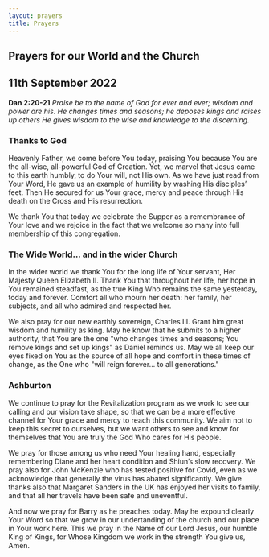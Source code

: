 ```yaml
---
layout: prayers
title: Prayers
---
```

## Prayers for our World and the Church

## 11th September 2022

__Dan 2:20-21__ 
_Praise be to the name of God for ever and ever; wisdom and power are his.
He changes times and seasons; he deposes kings and raises up others
He gives wisdom to the wise and knowledge to the discerning._

### Thanks to God
Heavenly Father, we come before You today, praising You because You are the all-wise, all-powerful God of Creation. Yet, we marvel that Jesus came to this earth humbly, to do Your will, not His own. As we have just read from Your Word, He gave us an example of humility by washing His disciples’ feet. Then He secured for us Your grace, mercy and peace through His death on the Cross and His resurrection.

We thank You that today we celebrate the Supper as a remembrance of Your love and we rejoice in the fact that we welcome so many into full membership of this congregation.

### The Wide World... and in the wider Church
In the wider world we thank You for the long life of Your servant, Her Majesty Queen Elizabeth II. Thank You that throughout her life, her hope in You remained steadfast, as the true King Who remains the same yesterday, today and forever. Comfort all who mourn her death: her family, her subjects, and all who admired and respected her.

We also pray for our new earthly sovereign, Charles III. Grant him great wisdom and humility as king. May he know that he submits to a higher authority, that You are the one "who changes times and seasons; You remove kings and set up kings" as Daniel reminds us. May we all keep our eyes fixed on You as the source of all hope and comfort in these times of change, as the One who "will reign forever... to all generations."

### Ashburton
We continue to pray for the Revitalization program as we work to see our calling and our vision take shape, so that we can be a more effective channel for Your grace and mercy to reach this community. We aim not to keep this secret to ourselves, but we want others to see and know for themselves that You are truly the God Who cares for His people.

We pray for those among us who need Your healing hand, especially remembering Diane and her heart condition and Shiun’s slow recovery. We pray also for John McKenzie who has tested positive for Covid, even as we acknowledge that generally the virus has abated significantly. We give thanks also that Margaret Sanders in the UK has enjoyed her visits to family, and that all her travels have been safe and uneventful.

And now we pray for Barry as he preaches today. May he expound clearly Your Word so that we grow in our undertanding of the church and our place in Your work here. This we pray in the Name of our Lord Jesus, our humble King of Kings, for Whose Kingdom we work in the strength You give us, Amen.
